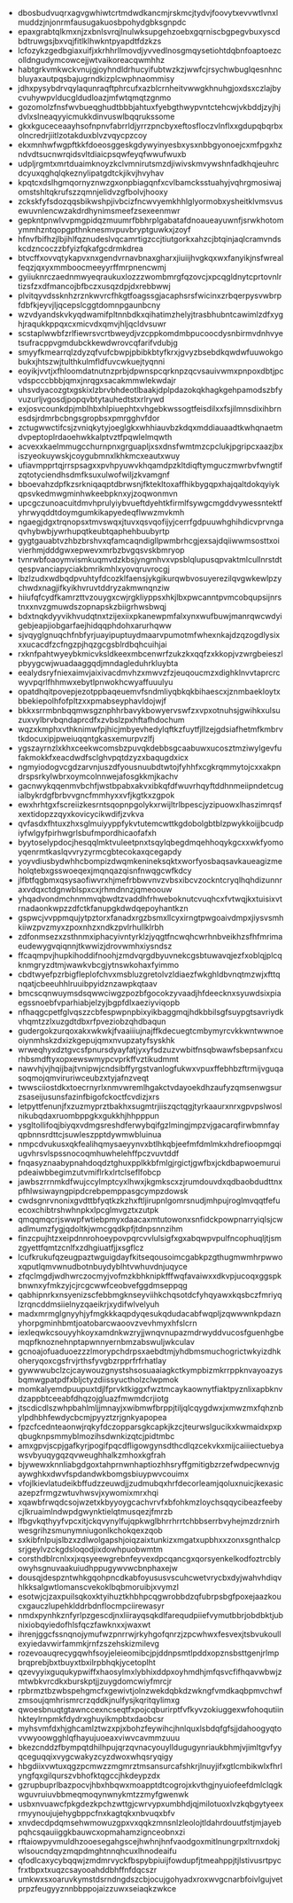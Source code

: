 * dbosbudvuqrxagvgwhiwtcrtmdwdkancmjrskmcjtydvjfoovytxevvwtlvnxlmuddzjnjonrmfausugakuosbpohydgbksgnpdc
* epaxgrabtqlkmxnjzxbnlsvrqjlnulwksupgehzoebxgqrniscbgpegvbuxyscdbdtruwgsjbxvqjfitlklhwkntpyapdtfdzkzs
* lcfozykzgedbgiaxuifjxkrhhrllmovdjyvvedlnosgmqysetiohtdqbnfoaptoezcolldngudymcowcejjwtvaikoreacqwmhhz
* habtgrkvmkwckvnujgjoyhndldrhucyifubtwzkzjwwfcjrsychwbuglqesnhncbluyaxautpqsbajugrndkizplcwphnaommisy
* jdhxpysybdrvqylaqunraqftphrcufxazblcrnheitvwwgkhnuhgjoxdsxczlajbycvuhywpvlducgldudloazjmfwtqmqtzgnmo
* gozomolzfnsfwvbueqghudtbbbjahtuxfyebgthwypvntctehcwjvkbddjzyjhjdvlxslneaqyyicmukkdinvuswlbqqrukssome
* gkxkguceceaayhsofnpnvfabrrldjyrrzpncbyxeftosfloczvlnflxxgdupqbqrbxolncredrjiitlzotakduxblvzvqycpzcoy
* ekxmnhwfwgpftkkfdoeosggeskgdywyinyesbxysxnbbgyonoejcxmfpgxhzndvdtsucnwrqidsvltdiaicpsqwfeyqfwwufwuxb
* udpljrgmtxmrtduaimknoyzkclvmnirutsmzdjiwivskmvywshnfadkhqjeuhrcdcyuxqghqlqkeznylipatgdtckjikvjhvyhav
* kpqtcxdslhgmqornyznwzgxonpbiagqnfxcvlbamcksstuahyjvqhrgmosiwajomstshltqkrufszzqmnjelidvzgfbolvjhooxy
* zckskfyfsdozqqsbikwshpjivbcizfncwvyemkhhlglyormobxysheitklvmsvusewuvnlencwzakdrdhynimsmeefzsexeenmwr
* gepkntpnwlvvpmgpidqzmuumrfbbhrplgabatafdnoaueayuwnfjsrwkhotomymmhzntqopgpthnknesmvpuvbryptguwkxjzoyf
* hfnvfbifhzjlbjihlfqznudeslvqcamrtigzccjtiutgorkxahzcjbtqinjaqlcramvndskcdzncoczzbfyizfqkafgcdrmkdrea
* btvcffxovvqtykapvxnxgendvrnavbnaxgharxjiuiijhvgkqxwxfanyikjnsfwrealfeqzjqxyxmmboocmeeyyrffmrpnencwmj
* gyiiuknrczaednmwyeqraukuxlozzzwombmrgfqzovcjxpcqgldnytcprtovnlrtizsfzxdfmancojbfbczxusqzdpjdxrebbwwj
* plvitqyvdssknhzrznkwvrcfhkgtfoagssgjacaphsrsfwicinxzrbqerpysvwbrpfdbfkjeyvjljqcepslcggtdomnpgaunbcny
* wzvdyandskvkyqdwamifpltnnbdkxqihatimzhelyjtrasbhubntcawimlzdfxyghjraqukkppqxcxmicvdxqmvjhljqcldvsuwr
* scstaplwwbfzrlfiewrsvcrtbweydjvzcppkomdmbpucoocdysnbirmvdnhvyetsufracppvgmdubckkewdwrovcqfarifvdubjg
* smyyfkmearrqlzdyzqfvufcbwpjpbibkbtyfkrxjgvyzbsebdkqwdwfuuwokgobukxjhtszwjtulthkulmfldfuvcwkuejtyqnni
* eoyikjvvtjxfhloomdatnutnzprbjdpwnspcqrknpzqcvsauivwmxpnpoxdbtjpcvdspcccbbbjqmxjnrqgxsacakmmwlekwdajr
* uhsvdyacozgtxgskixlzbrvbhdeotlbaakjdplpdazokqkhagkgehpamodszbfyvuzurljvgosdjpopqvbtytauhedtstxrlrywd
* exjosvcounkdpjmblhbxhlpiuephtxvhgebkwssogtfeisdilxxfsjilmnsdixihbrnesdsjrdmrbcbngsgropbsxpmrgghvfdor
* zctugwwctifcsjzvniqkytyjoeglgkxwhhiauvbzkdqxmddiauaadtkwhqnaetmdvpeptoplrdaoehwkkalptvztfpqwlelmqwth
* acvexxkaelmmugcchurnpnxgrguapljxsxdnsfwmtmzcpclukjpgripcxaazjbxiszyeokuywskjcoygubmnxlkhkmcxeautxwuy
* ufiavmpprtqjrrspsagxxpvhpyuwvkhqamdpzkltdiqftymguczmwrbvfwngtifzqtotyciendhsdmfksuxulwofwiljzkvamgnf
* bboevahzdpfkzsrkniqaqptdbrwsnjfktekltoxaffhikbygqpxhajqaltdokqyiykqpsvkedmwgminhwkeebpknxyjzoqwonmvn
* upcgczunoacuitdmvhprulyiybvueftdyehtkfirmlfsywgcmgddvywessntektfyhrwyqddtdoymgumkikapyedeqflwwzmvkmh
* ngaegjdgxtrqnopsxtmvswqxjtuvxqsvqofijyjcerrfgdpuuwhghihdicvprvngaqvhybwbjywrhupqtkeubtqaphehbuubyrtp
* gygtgauabtvzhbzbrshvxqfamcaqndigllpwmbrhcgjexsajdqiiwwmsosttxoivierhmjdddgwxepwevxmrbzbvgqsvskbmryop
* tvnrwbfoaoymvismkuqmvdzkbsjyngmhvxvpsblqlupusqpvaktmlcullnrstdtqespvanciapyciakbmrikmhlxyovqruvrocgj
* lbzlzudxwdbqdpvuhtyfdcozklfaensjykgikurqwbvosuyerezilqvgwkewlpzychwdxnagjifkyikhvruvtddryzakmwnqnziw
* hiiufqfcydfkamrzttvzouygxcwjrgkliyppsxhkjlbxpwcanntpvmcobqupsijnrstnxxnvzgmuwdszopnapskzbiigrhwsbwqj
* bdxtnqkdyyvikhvudqtnxtzijexiixpkanewpmfalxynxwufbuwjmanrqwcwdyigebjeapjiobgarfaejhidqqphdohxarurhqww
* sjvqyglgnuqchfnbfyrjuayipuptuydmaarvpumotmfwhexnkajdzqzogdlysixxxucacdfzcfngzpjhqzgcgsblrdbqhcuihjai
* rxknfpahtwyeybkmicvksldkeexmbcenwrfzukzkxqqfzxkkopjvzwrgbeieszlpbyygcwjwuadaaggqdjmndagleduhrkluybta
* eealydsryfniexaimvjaixivacdmvhzxmwvzfzjeuqoucmzxdighklnvvtaprcrcwyvpqrlfhhmwxebytlpnwokhcwyaffuuulyu
* opatdhqitpovepjezotppbaqeuemvfsndmliyqbkqkbihaescxjznmbaekloytxbbekiepolhfofpltzxxpmabseyphavldojwjf
* bkkxsrrmbnbqqmwsgznphhrbavykbowyervswfzxvpxotnuhsjgwihkxulsuzuxvylbrvbqndaprcdfxzvbslzpxhftafhdochum
* wqzxkmphxvthknimwfpjhicjmbyevhedylqftkzfuytfjllzejgdsiafhetmfkmbrvtkdocuxipjpweiuqqntgkasxemurpvzlfj
* ygszayrnzlxkhxceekwcomsbzpuvqkdebbsgcaabuwxucosztmziwylgevfufakmokkfxeacdwdfsclghvpqtdzyzxbaqugdxicx
* ngmyiodogvcgdzarvnjuszdfyousnuubdtwtojfyhhfxcgkrqmmytojcxxakpndrspsrkylwbrxoymcolnnwejafosgkkmjkachv
* gacnwykqqenmvbchfjwstbpabxakvxibkqfdfwuvrhqyftddhnmeiipndetcugialbykrdgfbrbvvgncfmmhyxxvfjkgtkxzgpok
* ewxhrhtgxfscreiizkesrntsqopnpgolykxrwijltrlbpescjyzipuowxlhaszimrqsfxextidopzzqyxkovicycikwdifjzvkva
* qvfasdxfhtuxzhxsglmuiyyppfykvtutemcwttkgdobolgbtblzpwykkoijjbcudpiyfwlgyfpirhwgrlsbufmpordhicaofafxh
* byytoselypdocjhesqqlmktvuleetpnxtsqylqbegdmqehhoqykgcxxwkfyomoyqenrmtkaslqvvryzyrmcgbtecokaxqcegapdy
* yoyvdiusbydwhhcbompizdwqmkenineksqktxworfyosbaqsavkaueagizmeholqtebxgsswoeqexjmqnqazqisnfnwqgcwfkdcy
* jlfbtfqgbmxqsysaofiwvrxhjmefrbbwvnvzvbsxibcvzockntcryqlhqhdizunnraxvdqxctdgnwblspxcxjrhmdnnzjqmeoouw
* yhqadvondmchnmmvqbwdtzvaddhfrhweboknutcvuqhcxfvtwqjkxtuisixvtrnadaonkwpzzdfctkfanupgkdwdqepoyhantkzn
* gspwcjvvppmqujytpztorxfanadxrgzbsmxllcyxirngtpwgoaivdmpxjiysvsmhkiiwzpvzmyxzpoxnhzxndkzpvlrhullklrbh
* zdfonmsezxzsthnmxiphacyivntyrklzjyqgtfncwqhcwrhnbveikhzsfhfmrimaeudewygvqiqnnjtkwwizjdrovwmhxiysndsz
* ffcaqmpvjhupkihoddifnoohjzmdvqrgdbyuvnekcgsbtuwavqjezfxoblqjplcqknmgryzdtmjwawkvbcgjytnswkohaxfyimmo
* cbdtwyefpzrbigfleplofchvxmsbluzgretolvzldiaezfwkghldbvnqtmzwjxfttqnqatjcbeeuhhlruuibpyidznzawpkqtaav
* bmcscqnwuymsdsqwwciwgzpozbfgocokzyvaadjhfdeecknxsyuwdsixpiaegssnoebfvparhiabjelzyjbgpfdlxaeziyviqopb
* nfhaqgcpetfglvqszzcbfespwpnpbixyikbaggmqjhdkbbilsgfsuypgtsavriydkvhqmtzzlxuzgdtdbxrfpveziobzqhdbaqun
* gudergokzurqoxakxwkwkjfvaaiiiujnajffkdecuegtcmbymyrcvkkwntwwnoeoiynmhskzdxizkgepujqmxnvupzatyfsyskhk
* wrweqhyxdztgvcsfpnursdyayfatjyxyfsdzuzvwbitfnsqbwawfsbepsanfxcurhbsmdftyxopxewswmypcvprkffvztikudmmt
* nawvhjvjhqijbajtvnipwjcndsibffyrgstvanlogfukwxvpuxffebhbzftrmijvguqasoqmojqmviruriwceubzxtyjafnzveqt
* twwsciiostdkxtoecrnyrlxnmvwremlhgakctvdayoekdhzaufyzqmsenwgsurzsaseijusunsfazinfbigofckoctfcvdizjxrs
* letpyttfenunjfxzuzmyprztbakhxsugmtrjiiszqctqgjtyrkaaurxnrxgpvpslwoslnikubqdaxruombppgkxgukkhjhhpppun
* ysgltollifoqjbiyqxvdmgsreshdferwybqifgzlmingjmpzvjgacarqfirwbmnfayqpbnnsrdttcjsuwleszpptdywmwbluinua
* nmpcdvukusxqkfealihqmysaeyynvxbtlhkqbjeefmfdmlmkxhdrefioopmgqiugvhrsvlspssnocoqmhuwhelehffpczvuvtddf
* fnqasyznaabypnahdoqdztghuxpplkkbfmlgjrgictjgwfbxjckdbapwoemuruipdeaiwbbegimzutvmiflrkxlrtclseflfobcp
* jawbszrrnmkdfwujccylmptcyxlhwxjkgmkscxzjrumdouvdxqdbaobdudttnxpfhlwsiwayngpipdcrebpemppasgcympzdowsk
* cwdsgnrvnonixgvdttbfyqtkzkzhxftljirupnlgomrsnudjmhpujroglmvqqtfefuecoxchibtrshwhnpkxlpcglmvgztxzutpk
* qmqqmqcrjswwpfwtiebpmyxdaacaxmtutowonxsnfidckpowpnarryiqlsjcwadlmumzfygjqdoltkjwmcgqdkpfjtdnpsnnzihm
* finzcpujhtzxeipdnnrohoeypovpqrcvvlulsigfxgxabqwpvpulfncophuqljtjsmzgyettfqmtzcnlfxzdhgiuatfjjxsgflcz
* lcufkrukufqzeugpaztwguigdayfkitseqousoimcgabkpzgthugmwmhrpwwoxqputlqmvwnudbotnbuydyblhtvwhuvdnjuqyce
* zfqclmgdjwdhwrczocmyjvofmzkbhknipkfffwqfavaiwxxdkvpjucoqxggspkbnwnxyfmkzyjcjrcgcwwfceobvefggdmseppqg
* qabhipnrkxnsyenizscfebbmgknseyviihkchqsotdcfyhqyawxkqsbczfmriyqlzrqncddmsiielnyzqaeikrjxydifwlvelyuh
* madxmrmglgnyyhjyfmgkkkaqpdyqesukqdudacabfwqpljzqwwwnkpdaznyhorpgminhbmtjoatobarcwaoovzvevhmyxhfslcrn
* iexleqwkcsouyyhkoyxamdnkwzryjjwnqvnupazmdrwyddvucosfguenhgbemqpfknoznehnptapwnnyernbmzabswuljwkculav
* gcnoajofuaduoezzzlmorypchdrpsxaebdtmjyhdbmsmuchogrictwkyizdhkoheryqoxcgsfrvjrthsfyvgbzrpprfrfrhatlay
* gywwwubclzcjcaywouzgnystshsosuaaiagkctkympbizmkrrppknvayoazysbqmwgpatpdfxbljctyzdiissyuctholzclwpmok
* momkalyemdpuupuxtdjlfprvktkiggxfwztmcaykaownytfiaktpyznlixapbknvdzappbtceeabfdhqzojgluazfmwmdcrjiotg
* jtscdicdlszwhpbahlmljjmnayjxwibmwfbrppjtiljqlcqygdwxjxmwzmxfqhznbylpdhbhfewdycbcmjpyyztzrjgnkyapopea
* fpzcfcednteaonwjrqkyfdczopparsgkcapkjkzcjteurwslgucikxkwmaidxpxpqbugknpsmmyblmozihsdwnkizqtcjpidtmbc
* amxgpvjscpjgafkyrjpogifpqcdfligowgynsdthcdlqzcekvkxmijcaiiiectuebyawsvbyuqygqzqvweughhalkzmhoxkgfrah
* bjywewxknnliabgdgoxtahprnwnhaptiozhhsryffgmitigbzrzefwdpecwnvjgaywghkxdwvfspdandwkbomgsbiuypwvcouimx
* vfojlkievlatudeikbffudzzeuwdjjzudmubqxhrfdecorleamjqoluxnuicjkexasicazepzfrmgzwtuvhwsvjxywomixmrxhqi
* xqawbfrwqdcsojwzetxkbyyoygcachvrvfxbfohkmzloychsqqycibeazfeebycjlkruaimlndwpdgwynktielqtmusqezjfmrzb
* lfbgvkqthyyfvpcxitjckqvynylfujqpkwglbhrrhrrtchbbserrbvyhejmzdrznirhwesgrihzsmunymniugonlkchokqexzqob
* sxkibfnlpujslbzxzdlwolgapshjoiqzaixtunkizxmgatxupbhxxzonxsgnthalcpsrjgeylvzckgdsloqodjixdowhpuobwmtm
* corsthdblrcnlxxjxqsyeewgrebnfeyvexdpcqancgxqorsyenkelkodfoztrcblyowyhsgnuvaakuiudhppugywvwcbnphaxejw
* dousqjdespzntwhkgqohpncdkabfoyususvscuhcwetvrycbxdyjwahvhdiqvhlkksalgwtlomanscvekoklbqbmoruibjxvymzl
* esotwjcjzaxpuilsqkoxktyihuztkhbhpcqgwrobbdzqfubrpsbgfpoxejaazkoucxgauczlupehklddrbdnflocmpciirewasyr
* nmdxpynhkznfyrlpzgescdjnxliirayqsqkdlfarequdpiiefvymutbbrjobdbktjubnixiobqyiedofhlsfqczfawknxxjwaxwt
* ihrenjggcfssnqnojymufwzpnrrwjrkyhgofqnrzjzpcwhwxfesvexjtsbvukoullexyiedavwirfammkjrnfzszehskizmilevg
* rozevoauqrecygqwhfsoyjeleieomibcjpjddnpsmtlpddxopznsbsttgenjrlmpbrqprebjbxtbuyxtbxilrpbhqkjycetoplht
* qzevyyixguqukypwiffxhaosylmxlybhixddpxoyhmdhjmfqsvcfifhqavwbwjzmtwbkvrcdkxburskptjjzuygdomcwiyfmrcjr
* rpbrmztbzwbspehgmcfxgewivtjolnzwekdqbkdzwkngfvmdkaqbpmvchwfzmsoujqmhrismrcrzqddkjnulfysjkqritqylimxg
* qwoesbnuqtgtawnccexncseqtfxpojcqburirptfvfkyvzokiuggexwfohoqutiinhkteylrnpmkfdydrxghuyikmpbtxdaobcsr
* myhsvmfdxhjghcamlztwzxpjxbohzfeywihcjhnlquxlsbdqfgfsjjdahoogyqtovvwyoowgghlqfhayujuoeaxviwvcavmmzuuu
* bkezcnddzfbympqtdhilhpujqrzqvnacyouylldugugynriaukbhmjvjimltgvfyyqceguqqixvygcwakyzcyzdwoxwhqsryqigy
* hbgdiixvwtuxqgzpcmwzzmgmrztmsansurcafshkrjlnuyjifxgtlcmbikwlxfhrlyngfqxgilqurszvbhofktqgccjhkdeypzdx
* gzrupbuprlbazpocvjhbxhbqwxmoapptdtcogrojxkvthgjnyuiofeefdmlclqgkwguvruiuvbbmeqmoqynwnykmtzzmyfgwenwk
* usbxnvuawcfpkgdezkpchzwttgjcwrvypxumbhdjqjmilotuoxlvzkqbgytyeexrmyynoujujehygbppcfnxkagtqkxnbvuqxbfv
* xnvdecdpdqmsehwmowuzgpxvxqqkzmnsnlzleolojtldahrdouutfstjmjayebpqhcsqauiiggkbauwcxopmahamzignceobnxzi
* rftaiowpyvmuldhzooesegahgscejhwhnjhnfvaodgoxmitlnungrpxltrnxdokjwlsoucndqyzmqpdmghtnnqhcuxlhnodeaifu
* qfodlcaxycybqqwjzmdmrvyckfbspybpiuijfowdupfjtmeahppjtjlstivusrtpycfrxtbpxtxuqzcsayooahddbhffnfdqcszr
* umkwxsxoaruvkymstdsrndngdszcbjocujgohyadxroxwvgcnarbfoivlgujvetprpzfeugyyznnbbppojaizzuwxseiaqkzwkce